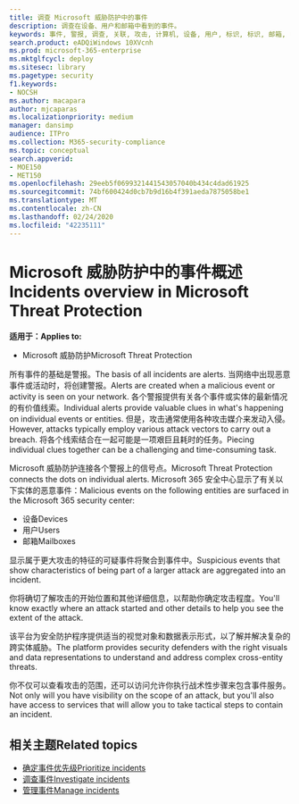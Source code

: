 ```yaml
---
title: 调查 Microsoft 威胁防护中的事件
description: 调查在设备、用户和邮箱中看到的事件。
keywords: 事件, 警报, 调查, 关联, 攻击, 计算机, 设备, 用户, 标识, 标识, 邮箱, 电子邮件, 365, microsoft, m365
search.product: eADQiWindows 10XVcnh
ms.prod: microsoft-365-enterprise
ms.mktglfcycl: deploy
ms.sitesec: library
ms.pagetype: security
f1.keywords:
- NOCSH
ms.author: macapara
author: mjcaparas
ms.localizationpriority: medium
manager: dansimp
audience: ITPro
ms.collection: M365-security-compliance
ms.topic: conceptual
search.appverid:
- MOE150
- MET150
ms.openlocfilehash: 29eeb5f0699321441543057040b434c4dad61925
ms.sourcegitcommit: 74bf600424d0cb7b9d16b4f391aeda7875058be1
ms.translationtype: MT
ms.contentlocale: zh-CN
ms.lasthandoff: 02/24/2020
ms.locfileid: "42235111"
---
```

# <a name="incidents-overview-in-microsoft-threat-protection"></a><span data-ttu-id="f40f8-104">Microsoft 威胁防护中的事件概述</span><span class="sxs-lookup"><span data-stu-id="f40f8-104">Incidents overview in Microsoft Threat Protection</span></span>

<span data-ttu-id="f40f8-105">**适用于：**</span><span class="sxs-lookup"><span data-stu-id="f40f8-105">**Applies to:**</span></span>
- <span data-ttu-id="f40f8-106">Microsoft 威胁防护</span><span class="sxs-lookup"><span data-stu-id="f40f8-106">Microsoft Threat Protection</span></span>



<span data-ttu-id="f40f8-107">所有事件的基础是警报。</span><span class="sxs-lookup"><span data-stu-id="f40f8-107">The basis of all incidents are alerts.</span></span> <span data-ttu-id="f40f8-108">当网络中出现恶意事件或活动时，将创建警报。</span><span class="sxs-lookup"><span data-stu-id="f40f8-108">Alerts are created when a malicious event or activity is seen on your network.</span></span> <span data-ttu-id="f40f8-109">各个警报提供有关各个事件或实体的最新情况的有价值线索。</span><span class="sxs-lookup"><span data-stu-id="f40f8-109">Individual alerts provide valuable clues in what's happening on individual events or entities.</span></span> <span data-ttu-id="f40f8-110">但是，攻击通常使用各种攻击媒介来发动入侵。</span><span class="sxs-lookup"><span data-stu-id="f40f8-110">However, attacks typically employ various attack vectors to carry out a breach.</span></span> <span data-ttu-id="f40f8-111">将各个线索结合在一起可能是一项艰巨且耗时的任务。</span><span class="sxs-lookup"><span data-stu-id="f40f8-111">Piecing individual clues together can be a challenging and time-consuming task.</span></span> 

<span data-ttu-id="f40f8-112">Microsoft 威胁防护连接各个警报上的信号点。</span><span class="sxs-lookup"><span data-stu-id="f40f8-112">Microsoft Threat Protection connects the dots on individual alerts.</span></span> <span data-ttu-id="f40f8-113">Microsoft 365 安全中心显示了有关以下实体的恶意事件：</span><span class="sxs-lookup"><span data-stu-id="f40f8-113">Malicious events on the following entities are surfaced in the Microsoft 365 security center:</span></span>
- <span data-ttu-id="f40f8-114">设备</span><span class="sxs-lookup"><span data-stu-id="f40f8-114">Devices</span></span>
- <span data-ttu-id="f40f8-115">用户</span><span class="sxs-lookup"><span data-stu-id="f40f8-115">Users</span></span>
- <span data-ttu-id="f40f8-116">邮箱</span><span class="sxs-lookup"><span data-stu-id="f40f8-116">Mailboxes</span></span>

<span data-ttu-id="f40f8-117">显示属于更大攻击的特征的可疑事件将聚合到事件中。</span><span class="sxs-lookup"><span data-stu-id="f40f8-117">Suspicious events that show characteristics of being part of a larger attack are aggregated into an incident.</span></span> 

<span data-ttu-id="f40f8-118">你将确切了解攻击的开始位置和其他详细信息，以帮助你确定攻击程度。</span><span class="sxs-lookup"><span data-stu-id="f40f8-118">You'll know exactly where an attack started and other details to help you see the extent of the attack.</span></span>

<span data-ttu-id="f40f8-119">该平台为安全防护程序提供适当的视觉对象和数据表示形式，以了解并解决复杂的跨实体威胁。</span><span class="sxs-lookup"><span data-stu-id="f40f8-119">The platform provides security defenders with the right visuals and data representations to understand and address complex cross-entity threats.</span></span> 

<span data-ttu-id="f40f8-120">你不仅可以查看攻击的范围，还可以访问允许你执行战术性步骤来包含事件服务。</span><span class="sxs-lookup"><span data-stu-id="f40f8-120">Not only will you have visibility on the scope of an attack, but you'll also have access to services that will allow you to take tactical steps to contain an incident.</span></span>


## <a name="related-topics"></a><span data-ttu-id="f40f8-121">相关主题</span><span class="sxs-lookup"><span data-stu-id="f40f8-121">Related topics</span></span>
- [<span data-ttu-id="f40f8-122">确定事件优先级</span><span class="sxs-lookup"><span data-stu-id="f40f8-122">Prioritize incidents</span></span>](incident-queue.md)
- [<span data-ttu-id="f40f8-123">调查事件</span><span class="sxs-lookup"><span data-stu-id="f40f8-123">Investigate incidents</span></span>](investigate-incidents.md)
- [<span data-ttu-id="f40f8-124">管理事件</span><span class="sxs-lookup"><span data-stu-id="f40f8-124">Manage incidents</span></span>](manage-incidents.md)
